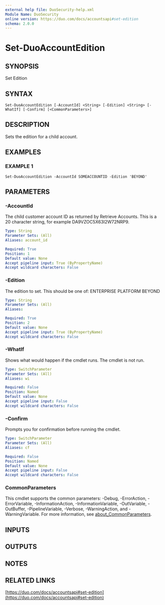 ```yaml
---
external help file: DuoSecurity-help.xml
Module Name: DuoSecurity
online version: https://duo.com/docs/accountsapi#set-edition
schema: 2.0.0
---
```


# Set-DuoAccountEdition

## SYNOPSIS
Set Edition

## SYNTAX

```
Set-DuoAccountEdition [-AccountId] <String> [-Edition] <String> [-WhatIf] [-Confirm] [<CommonParameters>]
```

## DESCRIPTION
Sets the edition for a child account.

## EXAMPLES

### EXAMPLE 1
```
Set-DuoAccountEdition -AccountId SOMEACCOUNTID -Edition 'BEYOND'
```

## PARAMETERS

### -AccountId
The child customer account ID as returned by Retrieve Accounts.
This is a 20 character string, for example DA9VZOC5X63I2W72NRP9.

```yaml
Type: String
Parameter Sets: (All)
Aliases: account_id

Required: True
Position: 1
Default value: None
Accept pipeline input: True (ByPropertyName)
Accept wildcard characters: False
```

### -Edition
The edition to set.
This should be one of:
ENTERPRISE
PLATFORM
BEYOND

```yaml
Type: String
Parameter Sets: (All)
Aliases:

Required: True
Position: 2
Default value: None
Accept pipeline input: True (ByPropertyName)
Accept wildcard characters: False
```

### -WhatIf
Shows what would happen if the cmdlet runs.
The cmdlet is not run.

```yaml
Type: SwitchParameter
Parameter Sets: (All)
Aliases: wi

Required: False
Position: Named
Default value: None
Accept pipeline input: False
Accept wildcard characters: False
```

### -Confirm
Prompts you for confirmation before running the cmdlet.

```yaml
Type: SwitchParameter
Parameter Sets: (All)
Aliases: cf

Required: False
Position: Named
Default value: None
Accept pipeline input: False
Accept wildcard characters: False
```

### CommonParameters
This cmdlet supports the common parameters: -Debug, -ErrorAction, -ErrorVariable, -InformationAction, -InformationVariable, -OutVariable, -OutBuffer, -PipelineVariable, -Verbose, -WarningAction, and -WarningVariable. For more information, see [about_CommonParameters](http://go.microsoft.com/fwlink/?LinkID=113216).

## INPUTS

## OUTPUTS

## NOTES

## RELATED LINKS

[https://duo.com/docs/accountsapi#set-edition](https://duo.com/docs/accountsapi#set-edition)

